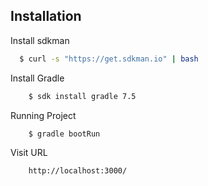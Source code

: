 
## Installation

Install sdkman

```bash
  $ curl -s "https://get.sdkman.io" | bash
```

Install Gradle 

```bash
    $ sdk install gradle 7.5
```

Running Project

```bash
    $ gradle bootRun
```

Visit URL

```bash
    http://localhost:3000/
```
